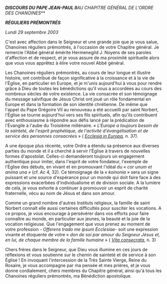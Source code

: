 ***DISCOURS DU PAPE JEAN-PAUL II**AU CHAPITRE GÉNÉRAL DE L'ORDRE DES CHANOINES***

***RÉGULIERS PRÉMONTRÉS***

*Lundi* *29 septembre 2003*

C'est avec affection dans le Seigneur et une grande joie que je vous salue, Chanoines réguliers prémontrés, à l'occasion de votre Chapitre général. Je remercie l'Abbé général émérite Hermenegild J. Noyens de ses paroles d'affection et de respect, et je vous assure de ma proximité spirituelle alors que vous vous apprêtez à élire votre nouvel Abbé général.

Les Chanoines réguliers prémontrés, au cours de leur longue et illustre histoire, ont contribué de façon significative à la croissance et à la vie de l'Église, en particulier en Europe, et je m'unis aujourd'hui à vous pour rendre grâce à Dieu de toutes les bénédictions qu'il vous a accordées au cours des nombreux siècles de votre existence. La vie consacrée et son témoignage du message salvifique de Jésus Christ ont joué un rôle fondamental en Europe et dans la formation de son identité chrétienne. De même que l'appel du Pape Grégoire VII au renouveau a été accueilli par saint Norbert, l'Église se tourne aujourd'hui vers ses fils spirituels, afin qu'ils contribuent avec enthousiasme à répondre aux défis lancé par la prédication de l'Évangile à l'aube du Troisième millénaire. « *L'Europe a toujours besoin de la sainteté, de l'esprit prophétique, de l'activité d'évangélisation et de service des personnes consacrées* » ( *[Ecclesia in Europa](/content/john-paul-ii/fr/apost_exhortations/documents/hf_jp-ii_exh_20030628_ecclesia-in-europa.html), n. 37).*

A une époque plus récente, votre Ordre a étendu sa présence aux diverses parties du monde et il a cherché à servir l'Église à travers de nouvelles formes d'apostolat. Celles-ci demanderont toujours un engagement authentique pour imiter, dans l'esprit de votre fondateur, l'exemple de l'Église des débuts, en vivant et en promouvant l'idéal du *« *cor unum et anima una* »* (cf. *Ac* 4, 32). Ce témoignage de la *« koinonia »* sera un signe puissant et une source d'espérance pour un monde qui doit faire face à des expressions exacerbées d'individualisme et de division sociale. A la lumière de cela, je vous exhorte à continuer à promouvoir un esprit de charité fraternelle, vécu au nom de Jésus et dans son amour.

Comme un grand nombre d'autres Instituts religieux, la famille de saint Norbert connaît elle aussi certaines difficultés pour susciter les vocations. A ce propos, je vous encourage à persévérer dans vos efforts pour faire connaître au monde, en particulier aux jeunes, la beauté et la joie de la vocation religieuse. Que l'engagement que vous prenez au moment de votre profession - *Offerens trado me ipsum Ecclesiae*- soit une expression vivante et éloquente de votre « *don de soi par amour du Seigneur Jésus et, en lui, de chaque membre de la famille humaine* » ( *[Vita consecrata](/content/john-paul-ii/fr/apost_exhortations/documents/hf_jp-ii_exh_25031996_vita-consecrata.html)*, n. 3)

Chers frères dans le Seigneur, que Dieu vous illumine en ces jours de réflexions et vous soutienne sur le chemin de sainteté et de service à son Église ! En invoquant l'intercession de la Très Sainte Vierge, Reine du Rosaire, je vous accompagne par ma pensée et mes prières, et je vous donne cordialement, chers membres du Chapitre général, ainsi qu'à tous les Chanoines réguliers prémontrés, ma Bénédiction apostolique.